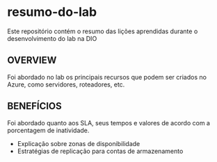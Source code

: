 # resumo-do-lab
Este repositório contém o resumo das lições aprendidas durante o desenvolvimento do lab na DIO

## OVERVIEW
Foi abordado no lab os principais recursos que podem ser criados no Azure, como servidores, roteadores, etc.

## BENEFÍCIOS
Foi abordado quanto aos SLA, seus tempos e valores de acordo com a porcentagem de inatividade.
- Explicação sobre zonas de disponibilidade
- Estratégias de replicação para contas de armazenamento
